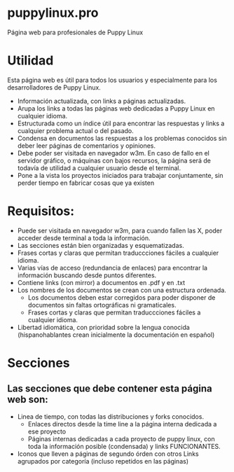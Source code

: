 # puppylinux.pro
Página web para profesionales de Puppy Linux

# Utilidad
Esta página web es útil para todos los usuarios y especialmente para los desarrolladores de Puppy Linux.
- Información actualizada, con links a páginas actualizadas.
- Arupa los links a todas las páginas web dedicadas a Puppy Linux en cualquier idioma.
- Estructurada como un índice útil para encontrar las respuestas y links a cualquier problema actual o del pasado.
- Condensa en documentos las respuestas a los problemas conocidos sin deber leer páginas de comentarios y opiniones. 
- Debe poder ser visitada en navegador w3m. En caso de fallo en el servidor gráfico, o máquinas con bajos recursos, la página será de todavía de utilidad a cualquier usuario desde el terminal.
- Pone a la vista los proyectos iniciados para trabajar conjuntamente, sin perder tiempo en fabricar cosas que ya existen

# Requisitos:
- Puede ser visitada en navegador w3m, para cuando fallen las X, poder acceder desde terminal a toda la información.
- Las secciones están bien organizadas y esquematizadas.
- Frases cortas y claras que permitan traduccciones fáciles a cualquier idioma.
- Varias vías de acceso (redundancia de enlaces) para encontrar la información buscando desde puntos diferentes.
- Contiene links (con mirror) a documentos en .pdf y en .txt
- Los nombres de los documentos se crean con una estructura ordenada.
  - Los documentos deben estar corregidos para poder disponer de documentos sin faltas ortográficas ni gramaticales.
  - Frases cortas y claras que permitan traduccciones fáciles a cualquier idioma.
- Libertad idiomática, con prioridad sobre la lengua conocida (hispanohablantes crean inicialmente la documentación en español)


# Secciones
## Las secciones que debe contener esta página web son:
- Linea de tiempo, con todas las distribuciones y forks conocidos.
  - Enlaces directos desde la time line a la página interna dedicada a ese proyecto
  - Páginas internas dedicadas a cada proyecto de puppy linux, con toda la información posible (condensada) y links FUNCIONANTES.
- Iconos que lleven a páginas de segundo órden con otros Links agrupados por categoría (incluso repetidos en las páginas)

